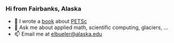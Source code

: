 ### Hi from Fairbanks, Alaska

- 📖 I wrote a [book](https://my.siam.org/Store/Product/viewproduct/?ProductId=32850137) about [PETSc](https://my.siam.org/Store/Product/viewproduct/?ProductId=32850137)
- 💬 Ask me about applied math, scientific computing, glaciers, ...
- 📫 Email me at [elbueler@alaska.edu](mailto:elbueler@alaska.edu)

